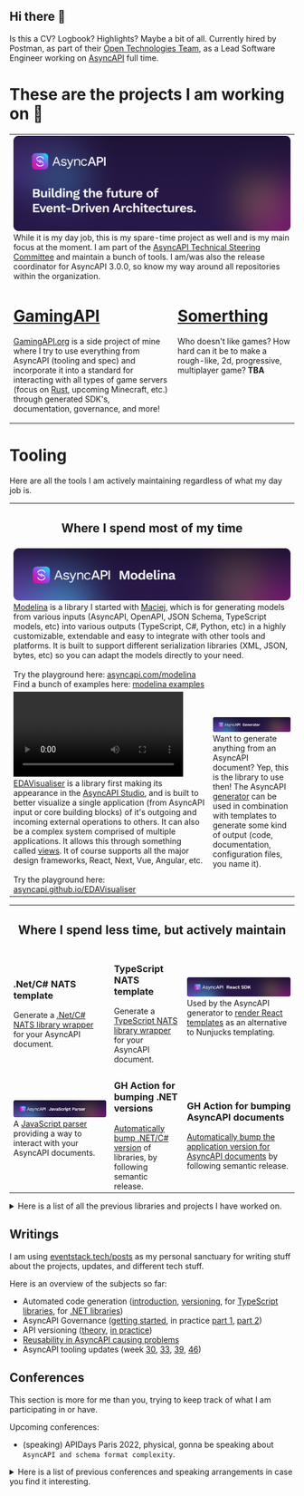 ## Hi there 👋
Is this a CV? Logbook? Highlights? Maybe a bit of all. Currently hired by Postman, as part of their <a href="https://blog.postman.com/announcing-postman-open-technologies/">Open Technologies Team</a>, as a Lead Software Engineer working on <a href="https://github.com/orgs/asyncapi">AsyncAPI</a> full time.

# These are the projects I am working on 🔭

<table  style="table-layout: fixed; width: 100%;">
  <tr>
    <td colspan="2">
    <img src="asyncapi.png"
     alt="AsyncAPI logo"/> While it is my day job, this is my spare-time project as well and is my main focus at the moment. I am part of the <a href="https://www.asyncapi.com/community/tsc">AsyncAPI Technical Steering Committee</a> and maintain a bunch of tools. I am/was also the release coordinator for AsyncAPI 3.0.0, so know my way around all repositories within the organization.
    </td>
  </tr>
  <tr style="vertical-align: top;">
    <td><h1><a href="https://github.com/GamingAPI/">GamingAPI</a></h1><p><a href="https://gamingapi.org/">GamingAPI.org</a> is a side project of mine where I try to use everything from AsyncAPI (tooling and spec) and incorporate it into a standard for interacting with all types of game servers (focus on <a href="https://rust.facepunch.com/">Rust</a>, upcoming Minecraft, etc.) through generated SDK's, documentation, governance, and more!</p></td>
    <td><h1><a href="https://github.com/GamingAPI/">Somerthing</a></h1> Who doesn't like games? How hard can it be to make a rough-like, 2d, progressive, multiplayer game? <b>TBA</b></td>
  </tr>
</table>

# Tooling
Here are all the tools I am actively maintaining regardless of what my day job is.

<table style="table-layout: fixed; width: 100%; vertical-align: top;">
  <tr>
    <td colspan="2">
    <h2 align="center"><b>Where I spend most of my time</b></h1>
    </td>
  </tr>
  <tr>
    <td colspan="2">
    <img src="asyncapi-modelina.png"
     alt="Modelina banner"/><a href="https://github.com/asyncapi/modelina">Modelina</a> is a library I started with <a href="https://github.com/magicmatatjahu">Maciej</a>, which is for generating models from various inputs (AsyncAPI, OpenAPI, JSON Schema, TypeScript models, etc) into various outputs (TypeScript, C#, Python, etc) in a highly customizable, extendable and easy to integrate with other tools and platforms. It is built to support different serialization libraries (XML, JSON, bytes, etc) so you can adapt the models directly to your need. </br></br> Try the playground here: <a href="https://www.asyncapi.com/modelina">asyncapi.com/modelina</a></br> Find a bunch of examples here: <a href="https://github.com/asyncapi/modelina/tree/master/examples#examples">modelina examples</a>
    </td>
  </tr>
  <tr>
    <td> <video src="./edavisualizer.mp4"></video> <a href="https://github.com/asyncapi/EDAVisualiser/">EDAVisualiser</a> is a library first making its appearance in the <a href="https://studio.asyncapi.com/">AsyncAPI Studio</a>, and is built to better visualize a single application (from AsyncAPI input or core building blocks) of it's outgoing and incoming external operations to others. It can also be a complex system comprised of multiple applications. It allows this through something called <a href="https://github.com/asyncapi/EDAVisualiser#views">views</a>. It of course supports all the major design frameworks, React, Next, Vue, Angular, etc.</br></br> Try the playground here: <a href="asyncapi.github.io/EDAVisualiser">asyncapi.github.io/EDAVisualiser</a>
    </td>
    <td>
    <img src="asyncapi-generator.png" alt="AsyncAPI generator banner"/> Want to generate anything from an AsyncAPI document? Yep, this is the library to use then! The AsyncAPI <a href="https://github.com/asyncapi/generator">generator</a> can be used in combination with templates to generate some kind of output (code, documentation, configuration files, you name it).
    </td>
  </tr>
</table>
<table style="table-layout: fixed; width: 100%; vertical-align: top;">
  <tr>
    <td colspan="3">
    <h2 align="center"><b>Where I spend less time, but actively maintain</b></h1>
    </td>
  </tr>
  <tr>
    <td>
    <h3>.Net/C# NATS template</h3> Generate a <a href="https://github.com/asyncapi/dotnet-nats-template">.Net/C# NATS library wrapper</a> for your AsyncAPI document.
    </td>
    <td>
    <h3>TypeScript NATS template</h3> Generate a <a href="https://github.com/asyncapi/typescript-nats-template">TypeScript NATS library wrapper</a> for your AsyncAPI document.
    </td>
    <td>
    <img src="generator-react-sdk.png" alt="AsyncAPI generator React SDK"/>Used by the AsyncAPI generator to <a href="https://github.com/asyncapi/generator-react-sdk">render React templates</a> as an alternative to Nunjucks templating.
    </td>
  </tr>
  <tr>
    <td>
    <img src="asyncapi-js-parser.png" alt="AsyncAPI JS parser"/> A <a href="https://github.com/asyncapi/dotnet-nats-template">JavaScript parser</a> providing a way to interact with your AsyncAPI documents.
    </td>
    <td>
    <h3>GH Action for bumping .NET versions</h3> <a href="https://github.com/jonaslagoni/gh-action-dotnet-bump">Automatically bump .NET/C# version</a> of libraries, by following semantic release.
    </td>
    <td>
    <h3>GH Action for bumping AsyncAPI documents</h3> <a href="https://github.com/jonaslagoni/gh-action-asyncapi-document-bump">Automatically bump the application version for AsyncAPI documents</a> by following semantic release.
    </td>
  </tr>
</table>

<details>
  <summary>Here is a list of all the previous libraries and projects I have worked on.</summary>

- https://github.com/jonaslagoni/Wizard-Of-Treldan, university group project, 2d and 2 different UI games in one, with a custom game engine, written in Java.
- https://github.com/jonaslagoni/NEON, university group project, a 2d tower defense game, using OSGi to use a modular system to load and unload towers, maps, game modes, etc on the fly, build upon libgdx, written in Java.
- https://github.com/jonaslagoni/csgoLiveServer, spare time project trying to reflect what happens in a CSGO server in the web browser, first version of GamingAPI I guess.
- https://github.com/jonaslagoni/asyncapi-quicktype-template, AsyncAPI generator template to generate typed models with QuickType. 
- https://github.com/jonaslagoni/asyncapi-quicktype-filter, the core library code for the QuickType template.
- https://github.com/jonaslagoni/.NET-websocket-client-template, an old AsyncAPI generator template for generating a WebSocket wrapper in .NET.
- https://github.com/jonaslagoni/ts-websocket-server-template, an old AsyncAPI generator template for generating a WebSocket wrapper in TypeScript.
- https://github.com/jonaslagoni/Java-to-JSON-Schema, a JSON Schema draft-7 DSL for writing JSON Schema through code in Java. 
- https://github.com/jonaslagoni/Java-to-AsyncAPI, an AsyncAPI DSL for writing AsyncAPI documents through code in Java. Uses the JSON Schema variant as well internally to define payloads.

</details>

## Writings
I am using [eventstack.tech/posts](https://eventstack.tech/posts) as my personal sanctuary for writing stuff about the projects, updates, and different tech stuff.

Here is an overview of the subjects so far:
- Automated code generation ([introduction](https://eventstack.tech/posts/automated-utopia), [versioning](https://eventstack.tech/posts/automated-utopia-versioning), for [TypeScript libraries](https://eventstack.tech/posts/automated-utopia-typescript), for [.NET libraries](https://eventstack.tech/posts/automated-utopia-dotnet))
- AsyncAPI Governance ([getting started](https://eventstack.tech/posts/getting-started-with-governance), in practice [part 1](https://eventstack.tech/posts/enforcing-consistency-guidelines-part-1), [part 2](https://eventstack.tech/posts/enforcing-consistency-guidelines-part-2))
- API versioning ([theory](https://eventstack.tech/posts/versioning-is-easy), [in practice](https://eventstack.tech/posts/asyncapi-versioning-in-practice))
- [Reusability in AsyncAPI causing problems](https://eventstack.tech/posts/reusability-causing-problems)
- AsyncAPI tooling updates (week [30](https://eventstack.tech/posts/asyncapi-tooling-update-1), [33](https://eventstack.tech/posts/asyncapi-tooling-update-week-33), [39](https://eventstack.tech/posts/asyncapi-tooling-update-week-39), [46](https://eventstack.tech/posts/asyncapi-tooling-update-week-46))

## Conferences
This section is more for me than you, trying to keep track of what I am participating in or have.

Upcoming conferences:
- (speaking) APIDays Paris 2022, physical, gonna be speaking about `AsyncAPI and schema format complexity`.

<details>
  <summary>Here is a list of previous conferences and speaking arrangements in case you find it interesting.</summary>
  
- (participating) GOTO Copenhagen 2022, in-person.
- (participating) Digital Transformation World, TMForum, Copenhagen 2022, in-person
- (speaking) AsyncAPI conference 2022, had two talks here. The two talks were `Next Generation of AsyncAPI` (watch the recording here: https://www.youtube.com/watch?v=WOMDYzHh-3w) and `The Intricacies of a Single Keyword in AsyncAPI` (watch the recording here: https://www.youtube.com/watch?v=fLAAXAXOGlE)
- (speaking) API:World 2021, online, talked about `How AsyncAPI can enhance your developer experience`
- (speaking) APIDays Interface 2021, online, talked about `How AsyncAPI can enhance your developer experience`. Watch the recording here: https://www.youtube.com/watch?v=W7L0ryT3Qmo
- (participating) Info Security Denmark 2021, in-person
- (participating) APIDays Paris 2019, in-person, invitation by [Fran](https://github.com/fmvilas)
- (participating) Info Security Denmark 2019, in-person

</details>
